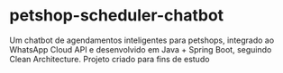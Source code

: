 # petshop-scheduler-chatbot
Um chatbot de agendamentos inteligentes para petshops, integrado ao WhatsApp Cloud API e desenvolvido em Java + Spring Boot, seguindo Clean Architecture. Projeto criado para fins de estudo
